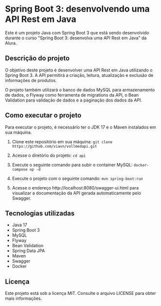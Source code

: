 # Spring Boot 3: desenvolvendo uma API Rest em Java

Este é um projeto Java com Spring Boot 3 que está sendo desenvolvido durante o curso "Spring Boot 3: desenvolva uma API Rest em Java" da Alura.

## Descrição do projeto

O objetivo deste projeto é desenvolver uma API Rest em Java utilizando o Spring Boot 3. A API permitirá a criação, leitura, atualização e exclusão de informações de produtos.

O projeto também utilizará o banco de dados MySQL para armazenamento de dados, o Flyway como ferramenta de migrations da API, o Bean Validation para validação de dados e a paginação dos dados da API.

## Como executar o projeto

Para executar o projeto, é necessário ter o JDK 17 e o Maven instalados em sua máquina.

1. Clone este repositório em sua máquina:
   `git clone https://github.com/viavn/vollmedapi.git`

2. Acesse o diretório do projeto:
   `cd api`

3. Execute o seguinte comando para subir o container MySQL:
   `docker-compose up -d`

4. Execute o projeto com o seguinte comando:
   `mvn spring-boot:run`

5. Acesse o endereço http://localhost:8080/swagger-ui.html para visualizar a documentação da API gerada automaticamente pelo Swagger.

## Tecnologias utilizadas

- Java 17
- Spring Boot 3
- MySQL
- Flyway
- Bean Validation
- Spring Data JPA
- Maven
- Swagger
- Docker

## Licença

Este projeto está sob a licença MIT. Consulte o arquivo LICENSE para obter mais informações.
